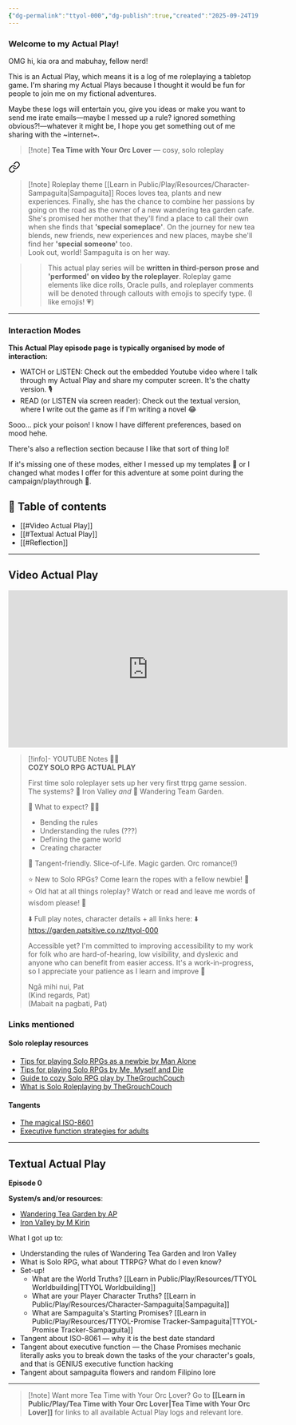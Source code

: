 ```yaml
---
{"dg-permalink":"ttyol-000","dg-publish":true,"created":"2025-09-24T19:34","updated":"2025-09-26T10:24","dg-path":"Play/Actual Plays/TTYOL-000 Setting up the game.md","permalink":"/ttyol-000/","dgPassFrontmatter":true,"noteIcon":"1"}
---
```



<div class="transclusion internal-embed is-loaded"><div class="markdown-embed">



### Welcome to my Actual Play!

OMG hi, kia ora and mabuhay, fellow nerd! 

This is an Actual Play, which means it is a log of me roleplaying a tabletop game. I'm sharing my Actual Plays because I thought it would be fun for people to join me on my fictional adventures. 

Maybe these logs will entertain you, give you ideas or make you want to send me irate emails—maybe I messed up a rule? ignored something obvious?!—whatever it might be, I hope you get something out of me sharing with the ~internet~. 


</div></div>



<div class="transclusion internal-embed is-loaded"><div class="markdown-embed">



> [!note]  **Tea Time with Your Orc Lover** — cosy, solo roleplay
> > 
<div class="transclusion internal-embed is-loaded"><a class="markdown-embed-link" href="/play/tea-time-with-your-orc-lover/#6bb3b0" aria-label="Open link"><svg xmlns="http://www.w3.org/2000/svg" width="24" height="24" viewBox="0 0 24 24" fill="none" stroke="currentColor" stroke-width="2" stroke-linecap="round" stroke-linejoin="round" class="svg-icon lucide-link"><path d="M10 13a5 5 0 0 0 7.54.54l3-3a5 5 0 0 0-7.07-7.07l-1.72 1.71"></path><path d="M14 11a5 5 0 0 0-7.54-.54l-3 3a5 5 0 0 0 7.07 7.07l1.71-1.71"></path></svg></a><div class="markdown-embed">



> [!note] Roleplay theme
[[Learn in Public/Play/Resources/Character-Sampaguita\|Sampaguita]] Roces loves tea, plants and new experiences. Finally, she has the chance to combine her passions by going on the road as the owner of a new wandering tea garden cafe. She's promised her mother that they'll find a place to call their own when she finds that **'special someplace'**.
On the journey for new tea blends, new friends, new experiences and new places, maybe she'll find her **'special someone'** too.  
Look out, world! Sampaguita is on her way. 

</div></div>

> > This actual play series will be **written in third-person prose and 'performed' on video by the roleplayer**. Roleplay game elements like dice rolls, Oracle pulls, and roleplayer comments will be denoted through callouts with emojis to specify type. (I like emojis! 💗)

</div></div>


--- 


<div class="transclusion internal-embed is-loaded"><div class="markdown-embed">



### Interaction Modes 
**This Actual Play episode page is typically organised by mode of interaction:**
- WATCH or LISTEN: Check out the embedded Youtube video where I talk through my Actual Play and share my computer screen. It's the chatty version. 🎙️
- READ (or LISTEN via screen reader): Check out the textual version, where I write out the game as if I'm writing a novel 😂

Sooo... pick your poison! I know I have different preferences, based on mood hehe. 

There's also a reflection section because I like that sort of thing lol! 

If it's missing one of these modes, either I messed up my templates 🫠 or I changed what modes I offer for this adventure at some point during the campaign/playthrough 🤔. 


</div></div>


## 📌 Table of contents
- [[#Video Actual Play]]
- [[#Textual Actual Play]]
- [[#Reflection]]

--- 

## Video Actual Play

<iframe width="560" height="315" src="https://www.youtube-nocookie.com/embed/_11q7e3NX00?si=h8vAgQdK5o0cP620" title="YouTube video player" frameborder="0" allow="accelerometer; autoplay; clipboard-write; encrypted-media; gyroscope; picture-in-picture; web-share" referrerpolicy="strict-origin-when-cross-origin" allowfullscreen></iframe>

> [!info]- YOUTUBE Notes 🎲✨  
> **COZY SOLO RPG ACTUAL PLAY**  
>   
> First time solo roleplayer sets up her very first ttrpg game session.  
> The systems? 🔮 Iron Valley _and_ 🪻 Wandering Team Garden.  
>   
> 🤔 What to expect? ✍🏾  
> - Bending the rules  
> - Understanding the rules (???)  
> - Defining the game world  
> - Creating character  
>   
> 🎉 Tangent-friendly. Slice-of-Life. Magic garden. Orc romance(!)  
>   
> ⭐ New to Solo RPGs? Come learn the ropes with a fellow newbie! 🤔  
> ⭐ Old hat at all things roleplay? Watch or read and leave me words of wisdom please! 💌  
>   
> ⬇️ Full play notes, character details + all links here: ⬇️  
> https://garden.patsitive.co.nz/ttyol-000  
>   
> Accessible yet? I'm committed to improving accessibility to my work for folk who are hard-of-hearing, low visibility, and dyslexic and anyone who can benefit from easier access. It's a work-in-progress, so I appreciate your patience as I learn and improve 💖  
>   
> Ngā mihi nui, Pat  
> (Kind regards, Pat)  
> (Mabait na pagbati, Pat)  

### Links mentioned 

#### Solo roleplay resources 
- [Tips for playing Solo RPGs as a newbie by Man Alone](https://youtu.be/fZbr9Id1Zlw?si=Hfd0G6F0TGCMuiMa)
- [Tips for playing Solo RPGs by Me, Myself and Die](https://youtu.be/dgVtt8jC2aA?si=mmU9AOTYmU4OlvWA)
- [Guide to cozy Solo RPG play by TheGrouchCouch](https://youtu.be/Wsh9vzJI2S8?si=ZJCb1gbeJ3WVOkUN)
- [What is Solo Roleplaying by TheGrouchCouch](https://youtu.be/1fC5kLgFva0?si=CDBtuM7dfJCXz8UP)

#### Tangents
- [The magical ISO-8601](https://www.iso.org/iso-8601-date-and-time-format.html)
- [Executive function strategies for adults](https://theadultspeechtherapyworkbook.com/executive-functioning-activities-for-adults/)

--- 

## Textual Actual Play 

**Episode 0**

**System/s and/or resources**: 
- [Wandering Tea Garden by AP](https://ap-cartography.itch.io/the-wandering-tea-garden)
- [Iron Valley by M Kirin](https://mkirin.itch.io/iron-valley)

What I got up to: 
- Understanding the rules of Wandering Tea Garden and Iron Valley 
- What is Solo RPG, what about TTRPG? What do I even know? 
- Set-up! 
	- What are the World Truths? [[Learn in Public/Play/Resources/TTYOL Worldbuilding\|TTYOL Worldbuilding]]
	- What are your Player Character Truths? [[Learn in Public/Play/Resources/Character-Sampaguita\|Sampaguita]]
	- What are Sampaguita's Starting Promises? [[Learn in Public/Play/Resources/TTYOL-Promise Tracker-Sampaguita\|TTYOL-Promise Tracker-Sampaguita]]
- Tangent about ISO-8061 — why it is the best date standard
- Tangent about executive function — the Chase Promises mechanic literally asks you to break down the tasks of the your character's goals, and that is GENIUS executive function hacking
- Tangent about sampaguita flowers and random Filipino lore

--- 


<div class="transclusion internal-embed is-loaded"><div class="markdown-embed">



> [!note] Want more Tea Time with Your Orc Lover?
> Go to **[[Learn in Public/Play/Tea Time with Your Orc Lover\|Tea Time with Your Orc Lover]]** for links to all available Actual Play logs and relevant lore. 

</div></div>

